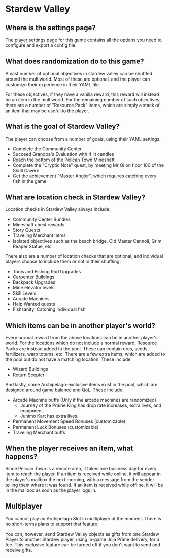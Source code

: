 # Stardew Valley

## Where is the settings page?

The [player settings page for this game](../player-settings) contains all the options you need to configure and export a
config file.

## What does randomization do to this game?

A vast number of optional objectives in stardew valley can be shuffled around the multiworld. Most of these are optional, and the player can customize their experience in their YAML file.

For these objectives, if they have a vanilla reward, this reward will instead be an item in the multiworld. For the remaining number of such objectives, there are a number of "Resource Pack" items, which are simply a stack of an item that may be useful to the player.

## What is the goal of Stardew Valley?

The player can choose from a number of goals, using their YAML settings.
- Complete the Community Center
- Succeed Grandpa's Evaluation with 4 lit candles
- Reach the bottom of the Pelican Town Mineshaft
- Complete the "Cryptic Note" quest, by meeting Mr Qi on floor 100 of the Skull Cavern
- Get the achievement "Master Angler", which requires catching every fish in the game

## What are location check in Stardew Valley?

Location checks in Stardew Valley always include:
- Community Center Bundles
- Mineshaft chest rewards
- Story Quests
- Traveling Merchant items
- Isolated objectives such as the beach bridge, Old Master Cannoli, Grim Reaper Statue, etc

There also are a number of location checks that are optional, and individual players choose to include them or not in their shuffling:
- Tools and Fishing Rod Upgrades
- Carpenter Buildings
- Backpack Upgrades
- Mine elevator levels
- Skill Levels
- Arcade Machines
- Help Wanted quests
- Fishsanity: Catching individual fish

## Which items can be in another player's world?

Every normal reward from the above locations can be in another player's world.
For the locations which do not include a normal reward, Resource Packs are instead added to the pool. These can contain ores, seeds, fertilizers, warp totems, etc.
There are a few extra items, which are added to the pool but do not have a matching location. These include
- Wizard Buildings
- Return Scepter

And lastly, some Archipelago-exclusive items exist in the pool, which are designed around game balance and QoL. These include:
- Arcade Machine buffs (Only if the arcade machines are randomized)
  - Journey of the Prairie King has drop rate increases, extra lives, and equipment
  - Junimo Kart has extra lives.
- Permanent Movement Speed Bonuses (customizable)
- Permanent Luck Bonuses (customizable)
- Traveling Merchant buffs

## When the player receives an item, what happens?

Since Pelican Town is a remote area, it takes one business day for every item to reach the player. If an item is received while online, it will appear in the player's mailbox the next morning, with a message from the sender telling them where it was found.
If an item is received while offline, it will be in the mailbox as soon as the player logs in.

## Multiplayer

You cannot play an Archipelago Slot in multiplayer at the moment. There is no short-terms plans to support that feature.

You can, however, send Stardew Valley objects as gifts from one Stardew Player to another Stardew player, using in-game Joja Prime delivery, for a fee. This exclusive feature can be turned off if you don't want to send and receive gifts.
